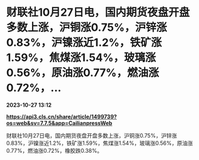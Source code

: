 # 财联社10月27日电，国内期货夜盘开盘多数上涨，沪铜涨0.75%，沪锌涨0.83%，沪镍涨近1.2%，铁矿涨1.59%，焦煤涨1.54%，玻璃涨0.56%，原油涨0.77%，燃油涨0.72%，...

**2023-10-27 13:12**

**https://api3.cls.cn/share/article/1499739?os=web&sv=7.7.5&app=CailianpressWeb**

财联社10月27日电，国内期货夜盘开盘多数上涨，沪铜涨0.75%，沪锌涨0.83%，沪镍涨近1.2%，铁矿涨1.59%，焦煤涨1.54%，玻璃涨0.56%，原油涨0.77%，燃油涨0.72%，橡胶跌0.38%。